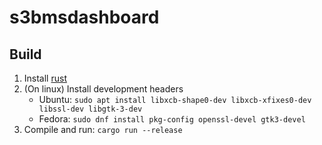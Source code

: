 # s3bmsdashboard

## Build
1. Install [rust](https://www.rust-lang.org/tools/install)
2. (On linux) Install development headers
    - Ubuntu: `sudo apt install libxcb-shape0-dev libxcb-xfixes0-dev libssl-dev libgtk-3-dev`
    - Fedora: `sudo dnf install pkg-config openssl-devel gtk3-devel`
3. Compile and run: `cargo run --release`
